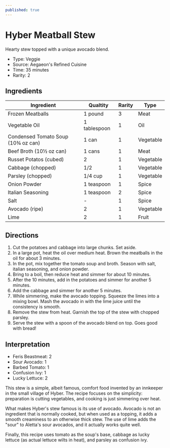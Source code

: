 ```yaml
---
published: true
---
```


# Hyber Meatball Stew

Hearty stew topped with a unique avocado blend.

* Type: Veggie
* Source: Aegaeon's Refined Cuisine
* Time: 35 minutes
* Rarity: 2

## Ingredients

| Ingredient           | Qualtity       | Rarity | Type      |
| -------------------- | -------------- | ------ | --------- |
| Frozen Meatballs     | 1 pound        | 3      | Meat      |
| Vegetable Oil        | 1 tablespoon   | 1      | Oil       |
| Condensed Tomato Soup (10¾ oz can) | 1 can | 1 | Vegetable |
| Beef Broth (10½ oz can) | 1 cans      | 1      | Meat      |
| Russet Potatos (cubed) | 2            | 1      | Vegetable |
| Cabbage (chopped)    | 1/2            | 1      | Vegetable |
| Parsley (chopped)    | 1/4 cup        | 1      | Vegetable |
| Onion Powder         | 1 teaspoon     | 1      | Spice     |
| Italian Seasoning    | 1 teaspoon     | 2      | Spice     |
| Salt                 | -              | 1      | Spice     |
| Avocado (ripe)       | 2              | 1      | Vegetable |
| Lime                 | 2              | 1      | Fruit     |

## Directions

1. Cut the potatoes and cabbage into large chunks. Set aside.
2. In a large pot, heat the oil over medium heat. Brown the meatballs in the oil for about 3 minutes.
3. In the pot, mix together the tomato soup and broth. Season with salt, italian seasoning, and onion powder.
4. Bring to a boil, then reduce heat and simmer for about 10 minutes.
5. After the 10 minutes, add in the potatoes and simmer for another 5 minutes.
6. Add the cabbage and simmer for another 5 minutes.
7. While simmering, make the avocado topping. Squeeze the limes into a mixing bowl. Mash the avocado in with the lime juice until the consistency is smooth.
8. Remove the stew from heat. Garnish the top of the stew with chopped parsley.
9. Serve the stew with a spoon of the avocado blend on top. Goes good with bread!

## Interpretation

* Feris Beastmeat: 2
* Sour Avocado: 1
* Barbed Tomato: 1
* Confusion Ivy: 1
* Lucky Lettuce: 2

This stew is a simple, albeit famous, comfort food invented by an innkeeper in the small village of Hyber. The recipe focuses on the simplicity: preparation is cutting vegetables, and cooking is just simmering over heat.

What makes Hyber's stew famous is its use of avocado. Avocado is not an ingredient that is normally cooked, but when used as a topping, it adds a smooth creaminess to an otherwise thick stew. The use of lime adds the "sour" to Aletta's sour avocados, and it actually works quite well.

Finally, this recipe uses tomato as the soup's base, cabbage as lucky lettuce (as actual lettuce wilts in heat), and parsley as confusion ivy.
